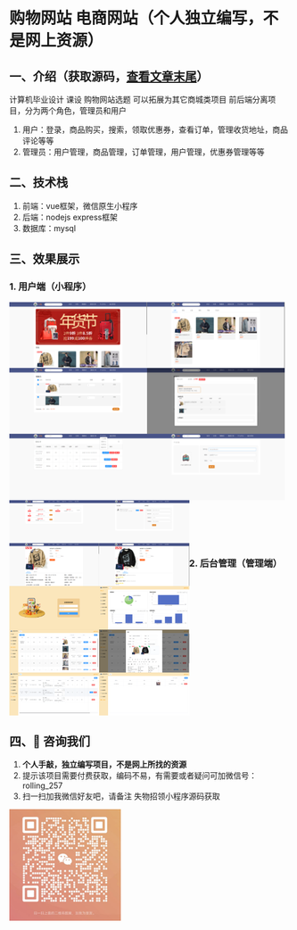 # 购物网站 电商网站（个人独立编写，不是网上资源）

## 一、介绍（获取源码，[查看文章末尾](#四-咨询我们)） 
计算机毕业设计 课设 购物网站选题 可以拓展为其它商城类项目 前后端分离项目，分为两个角色，管理员和用户
 1. 用户：登录，商品购买，搜索，领取优惠券，查看订单，管理收货地址，商品评论等等
 2. 管理员：用户管理，商品管理，订单管理，用户管理，优惠券管理等等

## 二、技术栈
1. 前端：vue框架，微信原生小程序
2. 后端：nodejs express框架
3. 数据库：mysql

## 三、效果展示  
### 1. 用户端（小程序）
<div style="display:flex;">
<img src="./preview/1.png" style="width:49%">
<img src="./preview/2.png" style="width:49%">
</div>
<div style="display:flex;">
<img src="./preview/3.png" style="width:49%">
<img src="./preview/4.png" style="width:49%">
</div>
<div style="display:flex;">
<img src="./preview/5.png" style="width:49%">
<img src="./preview/6.png" style="width:49%">
</div>
<div style="display:flex;">
<img src="./preview/7.png" style="width:32%;">
<img src="./preview/8.png" style="width:32%;">
</div>
<div style="display:flex;">
<img src="./preview/9.png" style="width:32%;">
<img src="./preview/10.png" style="width:32%;">

### 2. 后台管理（管理端）
</div><div style="display:flex;">
<img src="./preview/11.png" style="width:32%;">
<img src="./preview/12.png" style="width:32%;">
</div>
</div><div style="display:flex;">
<img src="./preview/13.png" style="width:32%;">
<img src="./preview/14.png" style="width:32%;">
</div>
</div><div style="display:flex;">
<img src="./preview/15.png" style="width:32%;">
<img src="./preview/16.png" style="width:32%;">
</div>

## 四、🚀 咨询我们
1. **个人手敲，独立编写项目，不是网上所找的资源**
2. 提示该项目需要付费获取，编码不易，有需要或者疑问可加微信号：rolling_257
3. 扫一扫加我微信好友吧，请备注 失物招领小程序源码获取
<img src="./preview/wx.jpg" style="width: 200px;">

